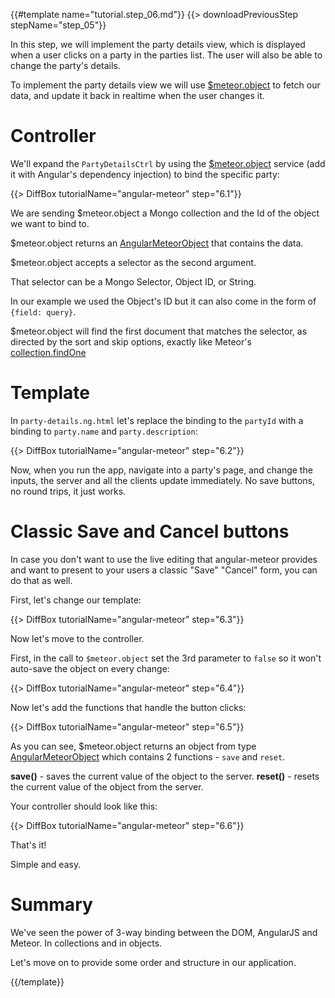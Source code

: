 {{#template name="tutorial.step_06.md"}}
{{> downloadPreviousStep stepName="step_05"}}

In this step, we will implement the party details view, which is displayed when a user clicks on a party in the parties list.
The user will also be able to change the party's details.

To implement the party details view we will use [$meteor.object](/api/meteorObject) to fetch our data, and update it back in realtime when the user changes it.

# Controller

We'll expand the `PartyDetailsCtrl` by using the [$meteor.object](/api/meteorObject) service (add it with Angular's dependency injection) to bind the specific party:

{{> DiffBox tutorialName="angular-meteor" step="6.1"}}

We are sending $meteor.object a Mongo collection and the Id of the object we want to bind to.

$meteor.object returns an [AngularMeteorObject](/api/meteorObject) that contains the data.

$meteor.object accepts a selector as the second argument.

That selector can be a Mongo Selector, Object ID, or String.

In our example we used the Object's ID but it can also come in the form of `{field: query}`.

$meteor.object will find the first document that matches the selector,
as directed by the sort and skip options, exactly like Meteor's [collection.findOne](http://docs.meteor.com/#/full/findone)


# Template

In `party-details.ng.html` let's replace the binding to the `partyId` with a binding to `party.name` and `party.description`:

{{> DiffBox tutorialName="angular-meteor" step="6.2"}}

Now, when you run the app, navigate into a party's page, and change the inputs, the server and all the clients update immediately.
No save buttons, no round trips, it just works.

# Classic Save and Cancel buttons

In case you don't want to use the live editing that angular-meteor provides and want to present to your users a classic "Save" "Cancel" form, you can do that as well.

First, let's change our template:

{{> DiffBox tutorialName="angular-meteor" step="6.3"}}

Now let's move to the controller.

First, in the call to `$meteor.object` set the 3rd parameter to `false` so it won't auto-save the object on every change:

{{> DiffBox tutorialName="angular-meteor" step="6.4"}}

Now let's add the functions that handle the button clicks:

{{> DiffBox tutorialName="angular-meteor" step="6.5"}}

As you can see, $meteor.object returns an object from type [AngularMeteorObject](/api/meteorObject) which contains 2 functions - `save` and `reset`.

**save()** - saves the current value of the object to the server.
**reset()** - resets the current value of the object from the server.

Your controller should look like this:

{{> DiffBox tutorialName="angular-meteor" step="6.6"}}

That's it!

Simple and easy.


# Summary

We've seen the power of 3-way binding between the DOM, AngularJS and Meteor.  In collections and in objects.

Let's move on to provide some order and structure in our application.

{{/template}}
